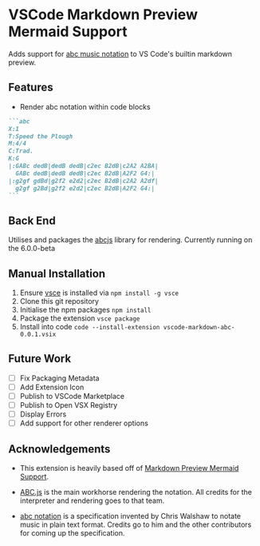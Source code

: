 # VSCode Markdown Preview Mermaid Support

Adds support for [abc music notation](https://abcnotation.com/) to VS Code's builtin markdown preview.

## Features

- Render abc notation within code blocks
~~~markdown
```abc
X:1
T:Speed the Plough
M:4/4
C:Trad.
K:G
|:GABc dedB|dedB dedB|c2ec B2dB|c2A2 A2BA|
  GABc dedB|dedB dedB|c2ec B2dB|A2F2 G4:|
|:g2gf gdBd|g2f2 e2d2|c2ec B2dB|c2A2 A2df|
  g2gf g2Bd|g2f2 e2d2|c2ec B2dB|A2F2 G4:|
```
~~~

## Back End

Utilises and packages the [abcjs](https://github.com/paulrosen/abcjs) library for rendering. Currently running on the 6.0.0-beta

## Manual Installation
1. Ensure [vsce](https://www.npmjs.com/package/vsce) is installed via `npm install -g vsce`
2. Clone this git repository
3. Initialise the npm packages `npm install`
4. Package the extension `vsce package`
5. Install into code `code --install-extension vscode-markdown-abc-0.0.1.vsix`

## Future Work
- [ ] Fix Packaging Metadata
- [ ] Add Extension Icon
- [ ] Publish to VSCode Marketplace
- [ ] Publish to Open VSX Registry
- [ ] Display Errors
- [ ] Add support for other renderer options

<!--
## Known Issues

Calling out known issues can help limit users opening duplicate issues against your extension.
-->

<!--
## Release Notes

Users appreciate release notes as you update your extension.

### 1.0.0

Initial release of ...

### 1.0.1

Fixed issue #.

### 1.1.0

Added features X, Y, and Z.
-->

## Acknowledgements

- This extension is heavily based off of [Markdown Preview Mermaid Support](https://github.com/mjbvz/vscode-markdown-mermaid).

- [ABC.js](https://github.com/paulrosen/abcjs) is the main workhorse rendering the notation. All credits for the interpreter and rendering goes to that team.

- [abc notation](https://abcnotation.com/) is a specification invented by Chris Walshaw to notate music in plain text format. Credits go to him and the other contributors for coming up the specification.